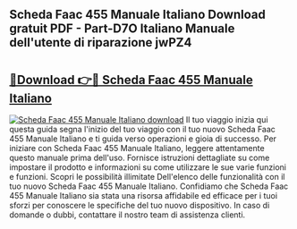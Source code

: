## Scheda Faac 455 Manuale Italiano Download gratuit PDF - Part-D7O Italiano Manuale dell'utente di riparazione jwPZ4

# <h2><a href="http://dfg9ixb.blite.top/?on=Scheda+Faac+455+Manuale+Italiano">🔗Download 👉🔴 Scheda Faac 455 Manuale Italiano</a></h2>

[![Scheda Faac 455 Manuale Italiano download](https://i.imgur.com/lujVjoI.png)](http://dfg9ixb.blite.top/?on=Scheda+Faac+455+Manuale+Italiano)
Il tuo viaggio inizia qui questa guida segna l'inizio del tuo viaggio con il tuo nuovo Scheda Faac 455 Manuale Italiano e ti guida verso operazioni e gioia di successo. Per iniziare con Scheda Faac 455 Manuale Italiano, leggere attentamente questo manuale prima dell'uso. Fornisce istruzioni dettagliate su come impostare il prodotto e informazioni su come utilizzare le sue varie funzioni e funzioni. Scopri le possibilità illimitate Dell'elenco delle funzionalità con il tuo nuovo Scheda Faac 455 Manuale Italiano. Confidiamo che Scheda Faac 455 Manuale Italiano sia stata una risorsa affidabile ed efficace per i tuoi sforzi per conoscere le specifiche del tuo nuovo dispositivo. In caso di domande o dubbi, contattare il nostro team di assistenza clienti.
